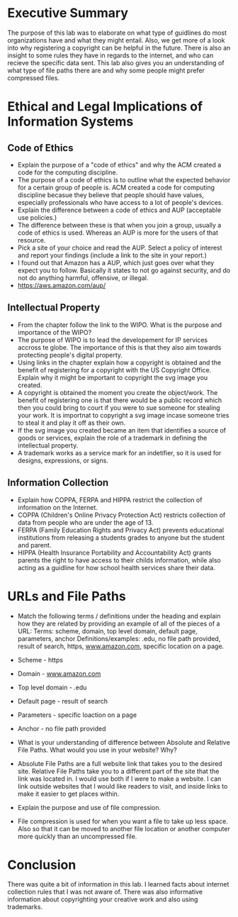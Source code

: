 # Executive Summary
The purpose of this lab was to elaborate on what type of guidlines do most organizations have and what they might entail. Also, we get more of a look into why registering a copyright can be helpful in the future. There is also an insight to some rules they have in regards to the internet, and who can recieve the specific data sent. This lab also gives you an understanding of what type of file paths there are and why some people might prefer compressed files.

# Ethical and Legal Implications of Information Systems
## Code of Ethics
* Explain the purpose of a "code of ethics" and why the ACM created a code for the computing discipline.
 * The purpose of a code of ethics is to outline what the expected behavior for a certain group of people is. ACM created a code for computing discipline becasue they believe that people should have values, especially professionals who have access to a lot of people's devices.
* Explain the difference between a code of ethics and AUP (acceptable use policies.)
 * The difference between these is that when you join a group, usually a code of ethics is used. Whereas an AUP is more for the users of that resource.
* Pick a site of your choice and read the AUP.  Select a policy of interest and report your findings (include a link to the site in your report.) 
 * I found out that Amazon has a AUP, which just goes over what they expect you to follow. Basically it states to not go against security, and do not do anything harmful, offensive, or illegal.
 * https://aws.amazon.com/aup/
## Intellectual Property
* From the chapter follow the link to the WIPO.  What is the purpose and importance of the WIPO? 
 * The purpose of WIPO is to lead the developement for IP services accross te globe. The importance of this is that they also aim towards protecting people's digital property.
* Using links in the chapter explain how a copyright is obtained and the benefit of registering for a copyright with the US Copyright Office. Explain why it might be important to copyright the svg image you created. 
 * A copyright is obtained the moment you create the object/work. The benefit of registering one is that there would be a public record which then you could bring to court if you were to sue someone for stealing your work. It is importnat to copyright a svg image incase someone tries to steal it and play it off as their own.
* If the svg image you created became an item that identifies a source of goods or services, explain the role of a trademark in defining the intellectual property. 
 * A trademark works as a service mark for an indetifier, so it is used for designs, expressions, or signs.
 
## Information Collection
* Explain how COPPA, FERPA and HIPPA restrict the collection of information on the Internet. 
 * COPPA (Children's Online Privacy Protection Act) restricts collection of data from people who are under the age of 13.
 * FERPA (Family Education Rights and Privacy Act) prevents educational institutions from releasing a students grades to anyone but the student and parent.
 * HIPPA (Health Insurance Portability and Accountability Act) grants parents the right to have access to their childs information, while also acting as a guidline for how school health services share their data.

# URLs and File Paths
* Match the following terms / definitions under the heading and explain how they are related by providing an example of all of the pieces of a URL: 
Terms: scheme, domain, top level domain, default page, parameters, anchor 
Definitions/examples: .edu, no file path provided, result of search, https, www.amazon.com, specific location on a page.
 * Scheme - https
 * Domain - www.amazon.com
 * Top level domain - .edu  
 * Default page - result of search
 * Parameters - specific loaction on a page
 * Anchor - no file path provided
 
* What is your understanding of difference between Absolute and Relative File Paths. What would you use in your website? Why?
 * Absolute File Paths are a full website link that takes you to the desired site. Relative File Paths take you to a different part of the site that the link was located in. I would use both if I were to make a website. I can link outside websites that I would like readers to visit, and inside links to make it easier to get places within.

* Explain the purpose and use of file compression.
 * File compression is used for when you want a file to take up less space. Also so that it can be moved to another file location or another computer more quickly than an uncompressed file.

# Conclusion
There was quite a bit of information in this lab. I learned facts about internet collection rules that I was not aware of. There was also informative information about copyrighting your creative work and also using trademarks.

